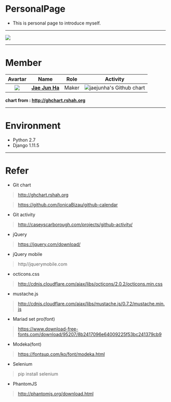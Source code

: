# PersonalPage
- This is personal page to introduce myself.
---
<img src="https://github.com/jaejunha/PersonalPage/blob/master/screenshot/20180104.png?raw=true">

---
# Member
| Avartar | Name | Role | Activity |
 |:--------:|:--------:|:--------:|:--------:|
 | <img src="https://avatars1.githubusercontent.com/u/7951335?v=4&s=100"> | <a href = "https://github.com/jaejunha"> **Jae Jun Ha** </a> | Maker | <img src="http://ghchart.rshah.org/jaejunha" alt="jaejunha's Github chart" /> |
 
 **chart from : http://ghchart.rshah.org**

---
# Environment
- Python 2.7
- Django 1.11.5
---
# Refer
- Git chart
>http://ghchart.rshah.org

>https://github.com/IonicaBizau/github-calendar
- Git activity
>http://caseyscarborough.com/projects/github-activity/
- jQuery
>https://jquery.com/download/
- jQuery mobile
>http//jquerymobile.com
- octicons.css
>http://cdnjs.cloudflare.com/ajax/libs/octicons/2.0.2/octicons.min.css
- mustache.js
>http://cdnjs.cloudflare.com/ajax/libs/mustache.js/0.7.2/mustache.min.js
- Mariad set pro(font)
>https://www.download-free-fonts.com/download/95207/8b2417096e64009225f53bc241379cb9
- Modeka(font)
>https://fontsup.com/ko/font/modeka.html
- Selenium
>pip install selenium
- PhantomJS
>http://phantomjs.org/download.html

